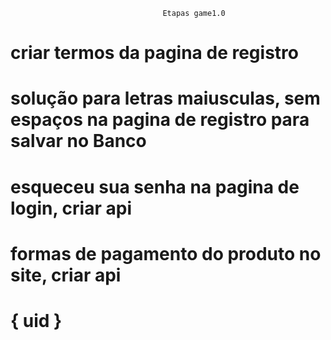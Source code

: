 
								      Etapas game1.0

# criar termos da pagina de registro

# solução para letras maiusculas, sem espaços na pagina de registro para salvar no Banco

# esqueceu sua senha na pagina de login, criar api

# formas de pagamento do produto no site, criar api

# { uid }

